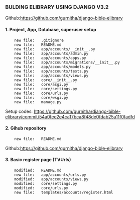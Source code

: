 ### BULDING ELIBRARY USING DJANGO V3.2

Github:https://github.com/gurnitha/django-bible-elibrary

#### 1. Project, App, Database, superuser setup

        new file:   .gitignore
        new file:   README.md
        new file:   app/accounts/__init__.py
        new file:   app/accounts/admin.py
        new file:   app/accounts/apps.py
        new file:   app/accounts/migrations/__init__.py
        new file:   app/accounts/models.py
        new file:   app/accounts/tests.py
        new file:   app/accounts/views.py
        new file:   core/__init__.py
        new file:   core/asgi.py
        new file:   core/settings.py
        new file:   core/urls.py
        new file:   core/wsgi.py
        new file:   manage.py

Setup codes:
https://github.com/gurnitha/django-bible-elibrary/commit/54a0fee2e4ca17bca8f48de0fdab25a11f0fadfd


#### 2. Gihub repository

        new file:   README.md

Github:https://github.com/gurnitha/django-bible-elibrary


#### 3. Basic register page (TVUrls)

        modified:   README.md
        new file:   app/accounts/urls.py
        modified:   app/accounts/views.py
        modified:   core/settings.py
        modified:   core/urls.py
        new file:   templates/accounts/register.html























































































































































































